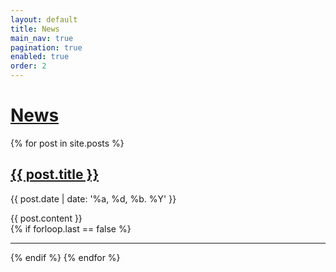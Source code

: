 ```yaml
---
layout: default
title: News
main_nav: true
pagination: true  
enabled: true
order: 2
---
```


  <h1 class="page-title">
    <a class="no-link-style" href="{{ page.url | prepend: site.baseurl }}">News</a>
  </h1>
  <div class="posts-list">
  {% for post in site.posts %}
      <h2>
        <a class="no-link-style" href="{{ post.url | prepend: site.baseurl }}">{{ post.title }}</a>
      </h2>
        <p class="date"> {{ post.date | date: '%a, %d, %b. %Y' }}</p>
        <section class="post-excerpt" itemprop="description">
          {{ post.content }}
        </section>
  {% if forloop.last == false %}<hr>{% endif %}
  {% endfor %}
  </div>
<br>
